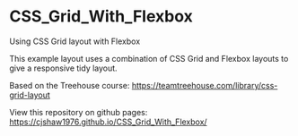 # CSS_Grid_With_Flexbox
Using CSS Grid layout with Flexbox

This example layout uses a combination of CSS Grid and Flexbox layouts to give a responsive tidy layout. 

Based on the Treehouse course: https://teamtreehouse.com/library/css-grid-layout

View this repository on github pages: https://cjshaw1976.github.io/CSS_Grid_With_Flexbox/
